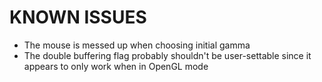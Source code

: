 KNOWN ISSUES
============

- The mouse is messed up when choosing initial gamma
- The double buffering flag probably shouldn't be user-settable since it appears
  to only work when in OpenGL mode

